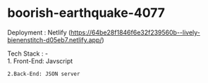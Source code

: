 # boorish-earthquake-4077

                                                                                                                                          
Deployment : Netlify (https://64be28f1846f6e32f239560b--lively-bienenstitch-d05eb7.netlify.app/)

Tech Stack : -  
    1. Front-End: Javscript                                                                                                                                                 
     
    2.Back-End: JSON server                                                                                                                                 
                                                                      
   

